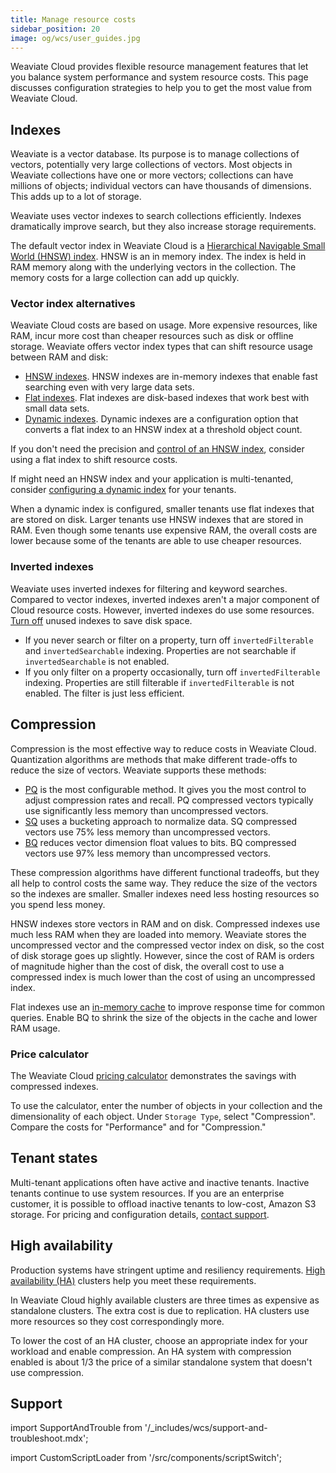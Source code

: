 ```yaml
---
title: Manage resource costs
sidebar_position: 20
image: og/wcs/user_guides.jpg
---
```


Weaviate Cloud provides flexible resource management features that let you balance system performance and system resource costs. This page discusses configuration strategies to help you to get the most value from Weaviate Cloud.

## Indexes

Weaviate is a vector database. Its purpose is to manage collections of vectors, potentially very large collections of vectors. Most objects in Weaviate collections have one or more vectors; collections can have millions of objects; individual vectors can have thousands of dimensions. This adds up to a lot of storage.

Weaviate uses vector indexes to search collections efficiently. Indexes dramatically improve search, but they also increase storage requirements.

The default vector index in Weaviate Cloud is a [Hierarchical Navigable Small World (HNSW) index](/developers/weaviate/concepts/vector-index#hierarchical-navigable-small-world-hnsw-index). HNSW is an in memory index. The index is held in RAM memory along with the underlying vectors in the collection. The memory costs for a large collection can add up quickly.

### Vector index alternatives

Weaviate Cloud costs are based on usage. More expensive resources, like RAM, incur more cost than cheaper resources such as disk or offline storage. Weaviate offers vector index types that can shift resource usage between RAM and disk:

- [HNSW indexes](/developers/weaviate/starter-guides/managing-resources/indexing#hnsw-indexes). HNSW indexes are in-memory indexes that enable fast searching even with very large data sets.
- [Flat indexes](/developers/weaviate/starter-guides/managing-resources/indexing#flat-indexes). Flat indexes are disk-based indexes that work best with small data sets.
- [Dynamic indexes](/developers/weaviate/starter-guides/managing-resources/indexing#dynamic-indexes). Dynamic indexes are a configuration option that converts a flat index to an HNSW index at a threshold object count.

If you don't need the precision and [control of an HNSW index](/developers/weaviate/config-refs/schema/vector-index#hnsw-indexes), consider using a flat index to shift resource costs.

If might need an HNSW index and your application is multi-tenanted, consider [configuring a dynamic index](/developers/weaviate/manage-data/collections#set-vector-index-type) for your tenants.

When a dynamic index is configured, smaller tenants use flat indexes that are stored on disk. Larger tenants use HNSW indexes that are stored in RAM. Even though some tenants use expensive RAM, the overall costs are lower because some of the tenants are able to use cheaper resources.

### Inverted indexes

Weaviate uses inverted indexes for filtering and keyword searches. Compared to vector indexes, inverted indexes aren't a major component of Cloud resource costs. However, inverted indexes do use some resources. [Turn off](/developers/weaviate/manage-data/collections#property-level-settings) unused indexes to save disk space.

- If you never search or filter on a property, turn off `invertedFilterable` and `invertedSearchable` indexing. Properties are not searchable if `invertedSearchable` is not enabled.
- If you only filter on a property occasionally, turn off `invertedFilterable` indexing. Properties are still filterable if `invertedFilterable` is not enabled. The filter is just less efficient.

## Compression

Compression is the most effective way to reduce costs in Weaviate Cloud. Quantization algorithms are methods that make different trade-offs to reduce the size of vectors. Weaviate supports these methods:

- [PQ](/developers/weaviate/configuration/compression/pq-compression) is the most configurable method. It gives you the most control to adjust compression rates and recall. PQ compressed vectors typically use significantly less memory than uncompressed vectors.
- [SQ](/developers/weaviate/configuration/compression/sq-compression) uses a bucketing approach to normalize data. SQ compressed vectors use 75% less memory than uncompressed vectors.
- [BQ](/developers/weaviate/configuration/compression/bq-compression) reduces vector dimension float values to bits. BQ compressed vectors use 97% less memory than uncompressed vectors.

These compression algorithms have different functional tradeoffs, but they all help to control costs the same way. They reduce the size of the vectors so the indexes are smaller. Smaller indexes need less hosting resources so you spend less money.

HNSW indexes store vectors in RAM and on disk. Compressed indexes use much less RAM when they are loaded into memory. Weaviate stores the uncompressed vector and the compressed vector index on disk, so the cost of disk storage goes up slightly. However, since the cost of RAM is orders of magnitude higher than the cost of disk, the overall cost to use a compressed index is much lower than the cost of using an uncompressed index.

Flat indexes use an [in-memory cache](/developers/weaviate/config-refs/schema/vector-index#flat-indexes) to improve response time for common queries. Enable BQ to shrink the size of the objects in the cache and lower RAM usage.

### Price calculator

The Weaviate Cloud [pricing calculator](https://weaviate.io/pricing) demonstrates the savings with compressed indexes.

To use the calculator, enter the number of objects in your collection and the dimensionality of each object. Under `Storage Type`, select "Compression". Compare the costs for "Performance" and for "Compression."

## Tenant states

Multi-tenant applications often have active and inactive tenants. Inactive tenants continue to use system resources. If you are an enterprise customer, it is possible to offload inactive tenants to low-cost, Amazon S3 storage. For pricing and configuration details, [contact support](mailto:support@weaviate.io).

## High availability

Production systems have stringent uptime and resiliency requirements. [High availability (HA)](/developers/weaviate/concepts/replication-architecture/motivation#high-availability-redundancy) clusters help you meet these requirements.

In Weaviate Cloud highly available clusters are three times as expensive as standalone clusters. The extra cost is due to replication. HA clusters use more resources so they cost correspondingly more.

To lower the cost of an HA cluster, choose an appropriate index for your workload and enable compression. An HA system with compression enabled is about 1/3 the price of a similar standalone system that doesn't use compression.

## Support

import SupportAndTrouble from '/_includes/wcs/support-and-troubleshoot.mdx';

<SupportAndTrouble />

import CustomScriptLoader from '/src/components/scriptSwitch';

<CustomScriptLoader/>

